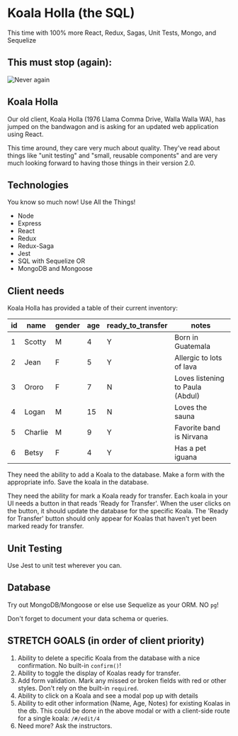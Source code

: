 # Koala Holla (the SQL)

This time with 100% more React, Redux, Sagas, Unit Tests, Mongo, and Sequelize


This must stop (again):
---------------
![Never again](https://i.makeagif.com/media/8-22-2014/GO_DT4.gif)


## Koala Holla

Our old client, Koala Holla (1976 Llama Comma Drive, Walla Walla WA), has jumped on the bandwagon and is asking for an updated web application using React.

This time around, they care very much about quality. They've read about things like "unit testing" and "small, reusable components" and are very much looking forward to having those things in their version 2.0.


## Technologies

You know so much now! Use All the Things!

* Node
* Express
* React
* Redux
* Redux-Saga
* Jest
* SQL with Sequelize OR
* MongoDB and Mongoose


## Client needs

Koala Holla has provided a table of their current inventory:

| id | name    | gender | age | ready_to_transfer | notes                            |
|----|---------|--------|-----|------------------|----------------------------------|
| 1  | Scotty  | M      | 4   | Y                | Born in Guatemala                |
| 2  | Jean    | F      | 5   | Y                | Allergic to lots of lava         |
| 3  | Ororo   | F      | 7   | N                | Loves listening to Paula (Abdul) |
| 4  | Logan   | M      | 15  | N                | Loves the sauna                  |
| 5  | Charlie | M      | 9   | Y                | Favorite band is Nirvana         |
| 6  | Betsy   | F      | 4   | Y                | Has a pet iguana                 |

They need the ability to add a Koala to the database. Make a form with the appropriate info. Save the koala in the database. 

They need the ability for mark a Koala ready for transfer. Each koala in your UI needs a button in that reads 'Ready for Transfer'. When the user clicks on the button, it should update the database for the specific Koala. The 'Ready for Transfer' button should only appear for Koalas that haven't yet been marked ready for transfer.

## Unit Testing

Use Jest to unit test wherever you can.

## Database

Try out MongoDB/Mongoose or else use Sequelize as your ORM. NO `pg`!

Don't forget to document your data schema or queries.


## STRETCH GOALS (in order of client priority)

1. Ability to delete a specific Koala from the database with a nice confirmation. No built-in `confirm()`! 
2. Ability to toggle the display of Koalas ready for transfer.
3. Add form validation. Mark any missed or broken fields with red or other styles. Don't rely on the built-in `required`.
4. Ability to click on a Koala and see a modal pop up with details
5. Ability to edit other information (Name, Age, Notes) for existing Koalas in the db. This could be done in the above modal or with a client-side route for a single koala: `/#/edit/4`
6. Need more? Ask the instructors.